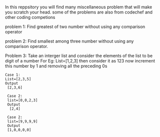 In this reppsitory you will find many miscellaneous problem that will make you scratch your head. 
some of the problems are also from codechef and other coding competions

problem 1: 
    Find greatest of two number without using any comparison operator

problem 2: 
    Find smallest among three number without using any comparison operator.

Problem 3:
    Take an interger list and consider the elements of the list to be digit  of a number
    For Eg: 
    List=[1,2,3]
    then consider it as 123 
    now increment this number by 1 and removing all the preceding 0s
    
    Case 1:
    List=[2,3,5]
    Output
     [2,3,6]
     
     Case 2:
     list=[0,0,2,3]
     Output
      [2,4]
      
     Case 2:
     list=[9,9,9,9]
     Output
     [1,0,0,0,0]
